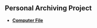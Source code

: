 ## Personal Archiving Project
- [**Computer File**](https://pan.baidu.com/s/1KfyskroQlZa7fULiT9AY-w?pwd=d7zr) 
